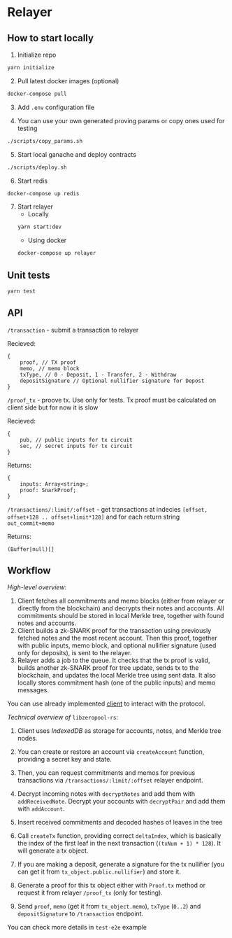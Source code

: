 # Relayer

## How to start locally

1. Initialize repo

```bash
yarn initialize
```

2. Pull latest docker images (optional)

```bash
docker-compose pull
```

3. Add `.env` configuration file

4. You can use your own generated proving params or copy ones used for testing

```bash
./scripts/copy_params.sh
```

5. Start local ganache and deploy contracts

```bash
./scripts/deploy.sh
```

6. Start redis

```bash
docker-compose up redis
```

7. Start relayer
    * Locally
    ```bash
    yarn start:dev
    ```
    * Using docker
    ```bash
    docker-compose up relayer
    ```

## Unit tests

```bash
yarn test
```

## API

`/transaction` - submit a transaction to relayer

Recieved:
```
{
    proof, // TX proof
    memo, // memo block
    txType, // 0 - Deposit, 1 - Transfer, 2 - Withdraw
    depositSignature // Optional nullifier signature for Depost
}
```

`/proof_tx` - proove tx. Use only for tests. Tx proof must be calculated on client side but for now it is slow

Recieved:
```
{
    pub, // public inputs for tx circuit
    sec, // secret inputs for tx circuit
}
```

Returns:
```
{
    inputs: Array<string>;
    proof: SnarkProof;
}
```

`/transactions/:limit/:offset` - get transactions at indecies `[offset, offset+128 .. offset+limit*128]` and for each return string `out_commit+memo`

Returns:
```
(Buffer|null)[]
```

## Workflow

*High-level overview*:

1. Client fetches all commitments and memo blocks (either from relayer or directly from the blockchain) and decrypts their notes and accounts. All commitments should be stored in local Merkle tree, together with found notes and accounts.
2. Client builds a zk-SNARK proof for the transaction using previously fetched notes and the most recent account. Then this proof, together with public inputs, memo block, and optional nullifier signature (used only for deposits), is sent to the relayer.
3. Relayer adds a job to the queue. It checks that the tx proof is valid, builds another zk-SNARK proof for tree update, sends tx to the blockchain, and updates the local Merkle tree using sent data. It also locally stores commitment hash (one of the public inputs) and memo messages.

You can use already implemented [client](https://github.com/zeropoolnetwork/libzeropool-rs/tree/main/libzeropool-rs-wasm) to interact with the protocol.


*Technical overview of* `libzeropool-rs`:

1. Client uses *IndexedDB* as storage for accounts, notes, and Merkle tree nodes.

2. You can create or restore an account via `createAccount` function, providing a secret key and state.

3. Then, you can request commitments and memos for previous transactions via `/transactions/:limit/:offset` relayer endpoint.

4. Decrypt incoming notes with `decryptNotes` and add them with `addReceivedNote`. Decrypt your accounts with `decryptPair` and add them with `addAccount`.

5. Insert received commitments and decoded hashes of leaves in the tree 

6. Call `createTx` function, providing correct `deltaIndex`, which is basically the index of the first leaf in the next transaction (`(txNum + 1) * 128`). It will generate a tx object.

7. If you are making a deposit, generate a signature for the tx nullifier (you can get it from `tx_object.public.nullifier`) and store it.

8. Generate a proof for this tx object either with `Proof.tx` method or request it from relayer `/proof_tx` (only for testing).

9. Send `proof`, `memo` (get it from `tx_object.memo`), `txType` (`0..2`) and `depositSignature` to `/transaction` endpoint.

You can check more details in `test-e2e` example